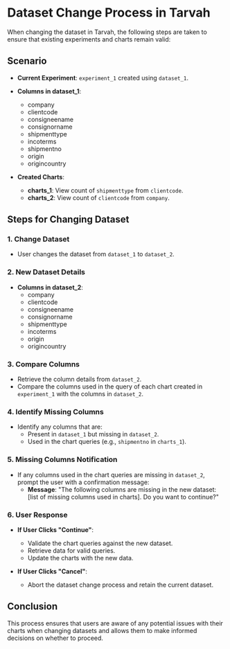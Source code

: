 # Dataset Change Process in Tarvah

When changing the dataset in Tarvah, the following steps are taken to ensure that existing experiments and charts remain valid:

## Scenario
- **Current Experiment**: `experiment_1` created using `dataset_1`.
- **Columns in dataset_1**:
  - company
  - clientcode
  - consigneename
  - consignorname
  - shipmenttype
  - incoterms
  - shipmentno
  - origin
  - origincountry

- **Created Charts**:
  - **charts_1**: View count of `shipmenttype` from `clientcode`.
  - **charts_2**: View count of `clientcode` from `company`.

## Steps for Changing Dataset

### 1. Change Dataset
- User changes the dataset from `dataset_1` to `dataset_2`.

### 2. New Dataset Details
- **Columns in dataset_2**:
  - company
  - clientcode
  - consigneename
  - consignorname
  - shipmenttype
  - incoterms
  - origin
  - origincountry

### 3. Compare Columns
- Retrieve the column details from `dataset_2`.
- Compare the columns used in the query of each chart created in `experiment_1` with the columns in `dataset_2`.

### 4. Identify Missing Columns
- Identify any columns that are:
  - Present in `dataset_1` but missing in `dataset_2`.
  - Used in the chart queries (e.g., `shipmentno` in `charts_1`).

### 5. Missing Columns Notification
- If any columns used in the chart queries are missing in `dataset_2`, prompt the user with a confirmation message:
  - **Message**: "The following columns are missing in the new dataset: [list of missing columns used in charts]. Do you want to continue?"

### 6. User Response
- **If User Clicks "Continue"**:
  - Validate the chart queries against the new dataset.
  - Retrieve data for valid queries.
  - Update the charts with the new data.

- **If User Clicks "Cancel"**:
  - Abort the dataset change process and retain the current dataset.

## Conclusion
This process ensures that users are aware of any potential issues with their charts when changing datasets and allows them to make informed decisions on whether to proceed.
